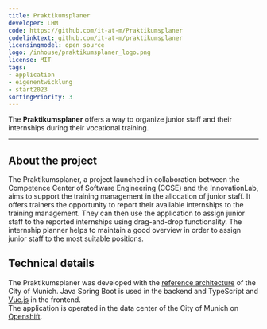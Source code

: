 ```yaml
---
title: Praktikumsplaner
developer: LHM
code: https://github.com/it-at-m/Praktikumsplaner
codelinktext: github.com/it-at-m/praktikumsplaner
licensingmodel: open source
logo: /inhouse/praktikumsplaner_logo.png
license: MIT
tags:
- application
- eigenentwicklung
- start2023
sortingPriority: 3
---
```

The __Praktikumsplaner__ offers a way to organize junior staff and their internships during their vocational training.

---
## About the project

The Praktikumsplaner, a project launched in collaboration between the Competence Center of Software Engineering (CCSE) and the InnovationLab, aims to support the training management in the allocation of junior staff.
It offers trainers the opportunity to report their available internships to the training management.
They can then use the application to assign junior staff to the reported internships using drag-and-drop functionality.
The internship planner helps to maintain a good overview in order to assign junior staff to the most suitable positions.

## Technical details

The Praktikumsplaner was developed with the [reference architecture](../publish#refarch) of the City of Munich. 
Java Spring Boot is used in the backend and TypeScript and [Vue.js](vuejs) in the frontend.  
The application is operated in the data center of the City of Munich on [Openshift](openshift).